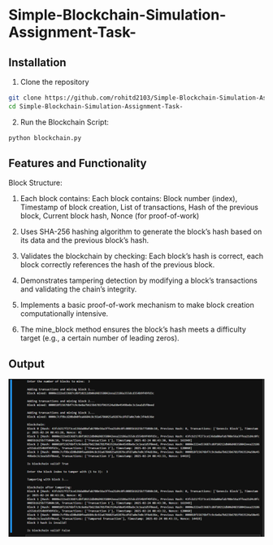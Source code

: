 # Simple-Blockchain-Simulation-Assignment-Task-
## Installation 
1. Clone the repository 
```bash
git clone https://github.com/rohitd2103/Simple-Blockchain-Simulation-Assignment-Task-
cd Simple-Blockchain-Simulation-Assignment-Task-
```

2. Run the Blockchain Script:
```bash
python blockchain.py
```

## Features and Functionality
Block Structure:

  1. Each block contains:
  Each block contains:
  Block number (index),
  Timestamp of block creation,
  List of transactions,
  Hash of the previous block,
  Current block hash,
  Nonce (for proof-of-work)

  2. Uses SHA-256 hashing algorithm to generate the block’s hash based on its data and the previous block’s hash.
  3. Validates the blockchain by checking: Each block’s hash is correct, each block correctly references the hash of the previous block.
  4. Demonstrates tampering detection by modifying a block’s transactions and validating the chain’s integrity.
  5. Implements a basic proof-of-work mechanism to make block creation computationally intensive.
  6. The mine_block method ensures the block’s hash meets a difficulty target (e.g., a certain number of leading zeros).

## Output 
![Output.png](output.png)

